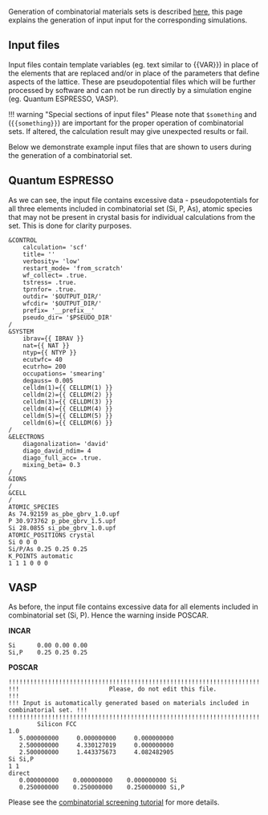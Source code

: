 <!-- by TB -->

Generation of combinatorial materials sets is described [here](../materials/combinatorial-sets.md), this page explains the generation of input input for the corresponding simulations.

## Input files

Input files contain template variables (eg. text similar to {{VAR}}) in place of the elements that are replaced and/or in place of the parameters that define aspects of the lattice.  These are pseudopotential files which will be further processed by software and can not be run directly by a simulation engine (eg. Quantum ESPRESSO, VASP).

!!! warning "Special sections of input files"
    Please note that `$something` and (`{{something}}`) are important for the proper operation of combinatorial sets. If altered, the calculation result may give unexpected results or fail.

Below we demonstrate example input files that are shown to users during the generation of a combinatorial set.

## Quantum ESPRESSO

As we can see, the input file contains excessive data - pseudopotentials for all three elements included in combinatorial set (Si, P, As), atomic species that may not be present in crystal basis for individual calculations from the set. This is done for clarity purposes.

```
&CONTROL
    calculation= 'scf'
    title= ''
    verbosity= 'low'
    restart_mode= 'from_scratch'
    wf_collect= .true.
    tstress= .true.
    tprnfor= .true.
    outdir= '$OUTPUT_DIR/'
    wfcdir= '$OUTPUT_DIR/'
    prefix= '__prefix__'
    pseudo_dir= '$PSEUDO_DIR'
/
&SYSTEM
    ibrav={{ IBRAV }}
    nat={{ NAT }}
    ntyp={{ NTYP }}
    ecutwfc= 40
    ecutrho= 200
    occupations= 'smearing'
    degauss= 0.005
    celldm(1)={{ CELLDM(1) }}
    celldm(2)={{ CELLDM(2) }}
    celldm(3)={{ CELLDM(3) }}
    celldm(4)={{ CELLDM(4) }}
    celldm(5)={{ CELLDM(5) }}
    celldm(6)={{ CELLDM(6) }}
/
&ELECTRONS
    diagonalization= 'david'
    diago_david_ndim= 4
    diago_full_acc= .true.
    mixing_beta= 0.3
/
&IONS
/
&CELL
/
ATOMIC_SPECIES
As 74.92159 as_pbe_gbrv_1.0.upf
P 30.973762 p_pbe_gbrv_1.5.upf
Si 28.0855 si_pbe_gbrv_1.0.upf
ATOMIC_POSITIONS crystal
Si 0 0 0
Si/P/As 0.25 0.25 0.25
K_POINTS automatic
1 1 1 0 0 0
```

## VASP

As before, the input file contains excessive data for all elements included in combinatorial set (Si, P). Hence the warning inside POSCAR.

**INCAR**
```
Si      0.00 0.00 0.00
Si,P    0.25 0.25 0.25
```

**POSCAR**
```
!!!!!!!!!!!!!!!!!!!!!!!!!!!!!!!!!!!!!!!!!!!!!!!!!!!!!!!!!!!!!!!!!!!!!!!!!!!!!!!!!!!!!!!!!!
!!!                         Please, do not edit this file.                             !!!
!!! Input is automatically generated based on materials included in combinatorial set. !!!
!!!!!!!!!!!!!!!!!!!!!!!!!!!!!!!!!!!!!!!!!!!!!!!!!!!!!!!!!!!!!!!!!!!!!!!!!!!!!!!!!!!!!!!!!!
        Silicon FCC
1.0
   5.000000000     0.000000000     0.000000000
   2.500000000     4.330127019     0.000000000
   2.500000000     1.443375673     4.082482905
Si Si,P
1 1
direct
   0.000000000    0.000000000    0.000000000 Si
   0.250000000    0.250000000    0.250000000 Si,P
```

Please see the [combinatorial screening tutorial](../tutorials/combinatorial-screening.md) for more details.
